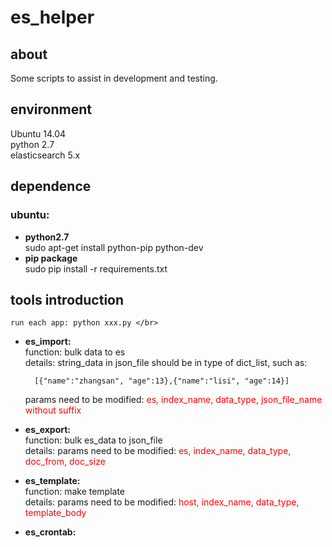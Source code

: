 # es_helper
## about
Some scripts to assist in development and testing. </br>

## environment
Ubuntu 14.04 </br>
python 2.7 </br>
elasticsearch 5.x </br>

## dependence
### ubuntu:

* **python2.7** </br>
  sudo apt-get install python-pip python-dev
* **pip package** </br>
  sudo pip install -r requirements.txt

## tools introduction
    run each app: python xxx.py </br>
* **es\_import:** </br>
    function: bulk data to es </br>
    details: string\_data in json\_file should be in type of dict\_list, such as:

        [{"name":"zhangsan", "age":13},{"name":"lisi", "age":14}]

    params need to be modified: <font color="#FF0000">es, index\_name, data\_type, json\_file\_name without suffix</font>
* **es\_export:** </br>
    function: bulk es\_data to json\_file </br>
    details: params need to be modified: <font color="#FF0000">es, index\_name, data\_type, doc\_from, doc\_size</font>
* **es\_template:** </br>
    function: make template </br>
    details: params need to be modified: <font color="#FF0000">host, index\_name, data\_type, template\_body</font>
* **es\_crontab:** </br>

